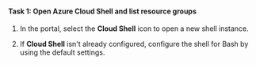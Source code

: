 #### Task 1: Open Azure Cloud Shell and list resource groups

1. In the portal, select the **Cloud Shell** icon to open a new shell instance.

1. If **Cloud Shell** isn't already configured, configure the shell for Bash by using the default settings.